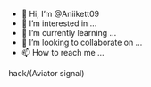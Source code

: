 - 👋 Hi, I’m @Aniikett09
- 👀 I’m interested in ...
- 🌱 I’m currently learning ...
- 💞️ I’m looking to collaborate on ...
- 📫 How to reach me ...

<!---
Aniikett09/Aniikett09 is a ✨ special ✨ repository because its `README.md` (this file) appears on your GitHub profile.
You can click the Preview link to take a look at your changes.
--->hack/(Aviator signal)
